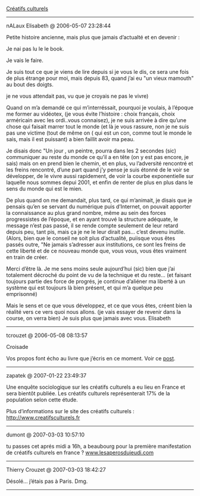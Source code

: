 [Créatifs culturels](../../../2006/3/cratifs-culturels.md)

---
nALaux Elisabeth @ 2006-05-07 23:28:44

Petite histoire ancienne, mais plus que jamais d’actualté et en devenir :

Je nai pas lu le le book.

Je vais le faire.

Je suis tout ce que je viens de lire depuis si je vous le dis, ce sera une fois de plus étrange pour moi, mais depuis 83, quand j’ai eu "un vieux mamouth" au bout des doigts.

je ne vous attendait pas, vu que je croyais ne pas le vivre)

Quand on m’a demandé ce qui m’interréssait, pourquoi je voulais, à l’époque me former au vidéotex, (je vous évite l’histoire : choix français, choix arméricain avec les ordi..vous connaisez), je ne suis arrivée à dire qu’une chose qui faisait marrer tout le monde (et là je vous rassure, non je ne suis pas une victime (tout de même on ( qui est un con, comme tout le monde le sais, mais il est puissant) a bien faillit avoir ma peau.

Je disais donc "Un jour , un peintre, pourra dans les 2 secondes (sic) communiquer au reste du monde ce qu’il a en tête (on y est pas encore, je sais) mais on en prend bien le chemin, et en plus, vu l’adversité rencontré et les freins rencontré, d’une part quand j’y pense je suis étonné de le voir se développer, de le vivre aussi rapidement, de voir la courbe exponentielle sur laquelle nous sommes depui 2001, et enfin de renter de plus en plus dans le sens du monde qui est le mien.

De plus quand on me demandait, plus tard, ce qui m’animait, je disais que je pensais qu’en se servant du numérique puis d’Internet, on pouvait apporter la connaissance au plus grand nombre, même au sein des forces progressistes de l’époque, et en ayant trouvé la structure adéquate, le message n’est pas passé, il se rende compte seulement de leur retard depuis peu, tant pis, mais ça je ne le leur dirait pas... c’est devenu inutile. (Alors, bien que le conseil ne soit plus d’actualité, puiisque vous êtes passés outre, "Ne jamais s’adresser aux institutions, ce sont les freins de cette liberté et de ce nouveau monde que, vous vous, vous êtes vraiment en train de créer.

Merci d’être là. Je me sens moins seule aujourd’hui (sic) bien que j’ai totalement décroché du point de vu de la technique et du reste... (et faisant toujours partie des force de progrés, je continue d’aliéner ma liberté à un système qui est toujours là bien présent, et qui m’a quelque peu emprisonné)

Mais le sens et ce que vous développez, et ce que vous êtes, créent bien la réalité vers ce vers quoi nous allons. (je vais essayer de revenir dans la course, on verra bien) Je suis plus que jamais avec vous. Elisabeth

---

tcrouzet @ 2006-05-08 08:13:57

Croisade

Vos propos font écho au livre que j’écris en ce moment. Voir ce [post](http://blog.tcrouzet.com/peuple/work-in-progress-35788).

---

zapatek @ 2007-01-22 23:49:37

Une enquête sociologique sur les créatifs culturels a eu lieu en France et sera bientôt publiée. Les créatifs culturels représenterait 17% de la population selon cette étude.

Plus d’informations sur le site des créatifs culturels : http://www.creatifsculturels.fr

---

dumont @ 2007-03-03 10:57:10

tu passes cet aprés midi a 16h, a beaubourg pour la première manifestation de créatifs culturels en france ? www.lesaperosdujeudi.com

---

Thierry Crouzet @ 2007-03-03 18:42:27

Désolé... j’étais pas à Paris. Dmg.

---


